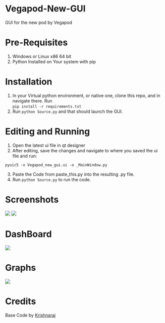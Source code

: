 # Vegapod-New-GUI
GUI for the new pod by Vegapod

# Pre-Requisites
1. Windows or Linux x86 64 bit
2. Python Installed on Your system with pip

# Installation
1. In your Virtual python environment, or native one, clone this repo, and in navigate there. Run  
```pip install -r requirements.txt```
2. Run `python Source.py` and that should launch the GUI. 


# Editing and Running
1. Open the latest ui file in qt designer
2. After editing, save the changes and navigate to where you saved the ui file and run: 
```
pyuic5 -x Vegapod_new_gui.ui -o _MainWindow.py                                                                                                              
```
3. Paste the Code from paste_this.py into the resulting .py file. 
4. Run `python Source.py` to run the code. 

# Screenshots
![](Screenshots/dashboard.gif)
![](Screenshots/graph.gif)
# DashBoard
![](Screenshots/dashboard.png)

# Graphs
![](Screenshots/graph.png)


# Credits
Base Code by [Krishnaraj](https://www.github.com/KrishnarajT)